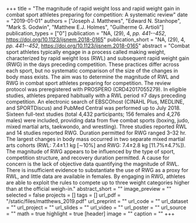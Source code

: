 +++
title = "The magnitude of rapid weight loss and rapid weight gain in combat sport athletes preparing for competition: A systematic review"
date = "2019-01-01"
authors = ["Joseph J. Matthews", "Edward N. Stanhope", "Mark S. Godwin", "Matthew E.J. Holmes", "Guilherme G. Artioli"]
publication_types = ["0"]
publication = "NA, (29), 4, _pp. 441--452_, https://doi.org/10.1123/ijsnem.2018-0165"
publication_short = "NA, (29), 4, _pp. 441--452_, https://doi.org/10.1123/ijsnem.2018-0165"
abstract = "Combat sport athletes typically engage in a process called making weight, characterized by rapid weight loss (RWL) and subsequent rapid weight gain (RWG) in the days preceding competition. These practices differ across each sport, but no systematic comparison of the size of the changes in body mass exists. The aim was to determine the magnitude of RWL and RWG in combat sport athletes preparing for competition. The review protocol was preregistered with PROSPERO (CRD42017055279). In eligible studies, athletes prepared habitually with a RWL period ≤7 days preceding competition. An electronic search of EBSCOhost (CINAHL Plus, MEDLINE, and SPORTDiscus) and PubMed Central was performed up to July 2018. Sixteen full-text studies (total 4,432 participants; 156 females and 4,276 males) were included, providing data from five combat sports (boxing, judo, mixed martial arts, taekwondo, and wrestling). Three studies reported RWL and 14 studies reported RWG. Duration permitted for RWG ranged 3–32 hr. The largest changes in body mass occurred in two separate mixed martial arts cohorts (RWL: 7.4±1.1 kg [∼10%] and RWG: 7.4±2.8 kg [11.7%±4.7%]). The magnitude of RWG appears to be influenced by the type of sport, competition structure, and recovery duration permitted. A cause for concern is the lack of objective data quantifying the magnitude of RWL. There is insufficient evidence to substantiate the use of RWG as a proxy for RWL, and little data are available in females. By engaging in RWG, athletes are able to exploit the rules to compete up to three weight categories higher than at the official weigh-in."
abstract_short = ""
image_preview = ""
selected = false
projects = []
tags = []
url_pdf = "/static/files/matthews_2019.pdf"
url_preprint = ""
url_code = ""
url_dataset = ""
url_project = ""
url_slides = ""
url_video = ""
url_poster = ""
url_source = ""
math = true
highlight = true
[header]
image = ""
caption = ""
+++
